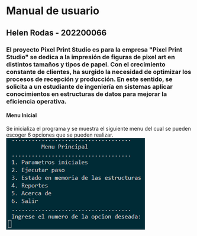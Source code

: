 # Manual de usuario
## Helen Rodas - 202200066

### El proyecto Pixel Print Studio es para la empresa "Pixel Print Studio" se dedica a la impresión de figuras de pixel art en distintos tamaños y tipos de papel. Con el crecimiento constante de clientes, ha surgido la necesidad de optimizar los procesos de recepción y producción. En este sentido, se solicita a un estudiante de ingeniería en sistemas aplicar conocimientos en estructuras de datos para mejorar la eficiencia operativa.

#### Menu Inicial
Se inicializa el programa y se muestra el siguiente menu del cual se pueden escoger 6 opciones que se pueden realizar.
![Imagen](/Imagenes/menuInicial.png)